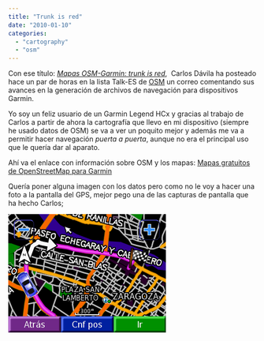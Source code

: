 ```yaml
---
title: "Trunk is red"
date: "2010-01-10"
categories: 
  - "cartography"
  - "osm"
---
```


Con ese título: _[Mapas OSM-Garmin: trunk is red](http://lists.openstreetmap.org/pipermail/talk-es/2010-January/004320.html)_,  Carlos Dávila ha posteado hace un par de horas en la lista Talk-ES de [OSM](http://osm.org) un correo comentando sus avances en la generación de archivos de navegación para dispositivos Garmin.

Yo soy un feliz usuario de un Garmin Legend HCx y gracias al trabajo de Carlos a partir de ahora la cartografía que llevo en mi dispositivo (siempre he usado datos de OSM) se va a ver un poquito mejor y además me va a permitir hacer navegación _puerta a puerta_, aunque no era el principal uso que le quería dar al aparato.

Ahí va el enlace con información sobre OSM y los mapas: [Mapas gratuitos de OpenStreetMap para Garmin](http://mapas.alternativaslibres.es/)

Quería poner alguna imagen con los datos pero como no le voy a hacer una foto a la pantalla del GPS, mejor pego una de las capturas de pantalla que ha hecho Carlos;

[![](images/ruta_zaragoza.png "ruta_zaragoza")](http://geomaticblog.files.wordpress.com/2010/01/ruta_zaragoza.png)

